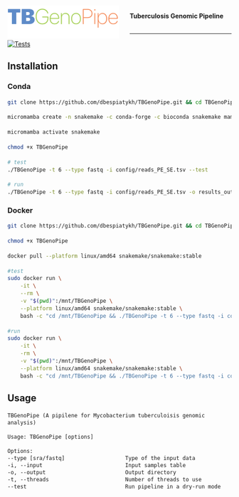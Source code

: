 <img align ="left" src=logo.svg width=250px style="padding-right: 25px; padding-top: 0x;">

**Tuberculosis Genomic Pipeline**
<br/><br/>
<hr>

[![Tests](https://github.com/dbespiatykh/TBGenoPipe/actions/workflows/main.yml/badge.svg)](https://github.com/dbespiatykh/TBGenoPipe/actions/workflows/main.yml)

## Installation

### Conda

```bash
git clone https://github.com/dbespiatykh/TBGenoPipe.git && cd TBGenoPipe

micromamba create -n snakemake -c conda-forge -c bioconda snakemake mamba

micromamba activate snakemake

chmod +x TBGenoPipe

# test
./TBGenoPipe -t 6 --type fastq -i config/reads_PE_SE.tsv --test

# run
./TBGenoPipe -t 6 --type fastq -i config/reads_PE_SE.tsv -o results_output
```

### Docker

```bash
git clone https://github.com/dbespiatykh/TBGenoPipe.git && cd TBGenoPipe

chmod +x TBGenoPipe

docker pull --platform linux/amd64 snakemake/snakemake:stable

#test
sudo docker run \
	-it \
	--rm \
	-v "$(pwd)":/mnt/TBGenoPipe \
	--platform linux/amd64 snakemake/snakemake:stable \
	bash -c "cd /mnt/TBGenoPipe && ./TBGenoPipe -t 6 --type fastq -i config/reads_PE_SE.tsv --test"

#run
sudo docker run \
	-it \
	-rm \
	-v "$(pwd)":/mnt/TBGenoPipe \
	--platform linux/amd64 snakemake/snakemake:stable \
	bash -c "cd /mnt/TBGenoPipe && ./TBGenoPipe -t 6 --type fastq -i config/reads_PE_SE.tsv -o results_output"
```

## Usage

```
TBGenoPipe (A pipilene for Mycobacterium tuberculoisis genomic analysis)

Usage: TBGenoPipe [options]

Options:
--type [sra/fastq]                   Type of the input data
-i, --input                          Input samples table
-o, --output                         Output directory
-t, --threads                        Number of threads to use
--test                               Run pipeline in a dry-run mode
```
